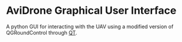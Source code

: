 # AviDrone Graphical User Interface

A python GUI for interacting with the UAV using a modified version of QGRoundControl through [QT](https://dev.qgroundcontrol.com/master/en/getting_started/).

<!-- TODO describe how to build-->
